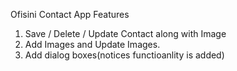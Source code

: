 Ofisini Contact App Features

1. Save / Delete / Update Contact along  with Image
2. Add Images and Update Images. 
3. Add dialog boxes(notices functioanlity is added)